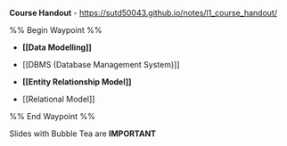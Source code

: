 **Course Handout** - https://sutd50043.github.io/notes/l1_course_handout/

%% Begin Waypoint %%
- **[[Data Modelling]]**

- [[DBMS (Database Management System)]]
- **[[Entity Relationship Model]]**

- [[Relational Model]]

%% End Waypoint %%

Slides with Bubble Tea are **IMPORTANT** 
